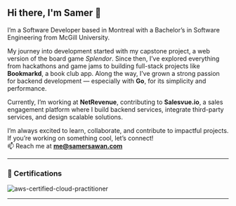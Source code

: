 ## Hi there, I'm Samer 👋

I’m a Software Developer based in Montreal with a Bachelor’s in Software Engineering from McGill University.  

My journey into development started with my capstone project, a web version of the board game *Splendor*. Since then, I’ve explored everything from hackathons and game jams to building full-stack projects like **Bookmarkd**, a book club app. Along the way, I’ve grown a strong passion for backend development — especially with **Go**, for its simplicity and performance.  

Currently, I’m working at **NetRevenue**, contributing to **Salesvue.io**, a sales engagement platform where I build backend services, integrate third-party services, and design scalable solutions.  

I’m always excited to learn, collaborate, and contribute to impactful projects. If you’re working on something cool, let’s connect!  
📫 Reach me at **me@samersawan.com**  

---

### 📜 Certifications
![aws-certified-cloud-practitioner](https://github.com/SamerSawan/SamerSawan/assets/67536733/7f2782a9-a377-42fd-ad05-4056ac12b43b)

---
